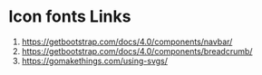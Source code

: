 # Icon fonts Links
1. https://getbootstrap.com/docs/4.0/components/navbar/
2. https://getbootstrap.com/docs/4.0/components/breadcrumb/
3. https://gomakethings.com/using-svgs/